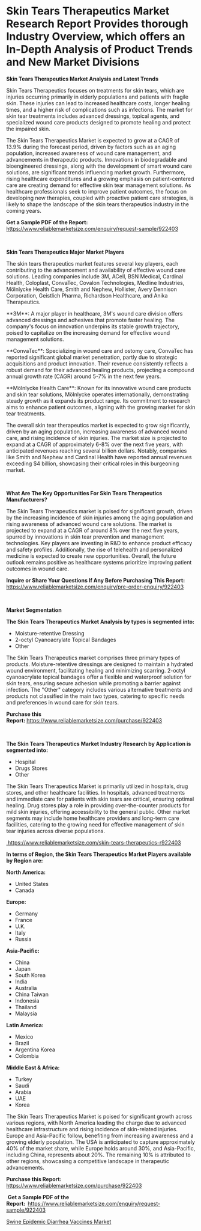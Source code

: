 <p><h1>Skin Tears Therapeutics Market Research Report Provides thorough Industry Overview, which offers an In-Depth Analysis of Product Trends and New Market Divisions</h1></p><p><strong>Skin Tears Therapeutics Market Analysis and Latest Trends</strong></p>
<p><p>Skin Tears Therapeutics focuses on treatments for skin tears, which are injuries occurring primarily in elderly populations and patients with fragile skin. These injuries can lead to increased healthcare costs, longer healing times, and a higher risk of complications such as infections. The market for skin tear treatments includes advanced dressings, topical agents, and specialized wound care products designed to promote healing and protect the impaired skin.</p><p>The Skin Tears Therapeutics Market is expected to grow at a CAGR of 13.9% during the forecast period, driven by factors such as an aging population, increased awareness of wound care management, and advancements in therapeutic products. Innovations in biodegradable and bioengineered dressings, along with the development of smart wound care solutions, are significant trends influencing market growth. Furthermore, rising healthcare expenditures and a growing emphasis on patient-centered care are creating demand for effective skin tear management solutions. As healthcare professionals seek to improve patient outcomes, the focus on developing new therapies, coupled with proactive patient care strategies, is likely to shape the landscape of the skin tears therapeutics industry in the coming years.</p></p>
<p><strong>Get a Sample PDF of the Report:&nbsp;</strong> <a href="https://www.reliablemarketsize.com/enquiry/request-sample/922403?utm_campaign=2773&utm_medium=2&utm_source=Github&utm_content=ia&utm_term=07032025&utm_id=skin-tears-therapeutics">https://www.reliablemarketsize.com/enquiry/request-sample/922403</a></p>
<p>&nbsp;</p>
<p><strong>Skin Tears Therapeutics Major Market Players</strong></p>
<p><p>The skin tears therapeutics market features several key players, each contributing to the advancement and availability of effective wound care solutions. Leading companies include 3M, ACell, BSN Medical, Cardinal Health, Coloplast, ConvaTec, Covalon Technologies, Medline Industries, Mölnlycke Health Care, Smith and Nephew, Hollister, Avery Dennison Corporation, Geistlich Pharma, Richardson Healthcare, and Anika Therapeutics.</p><p>**3M**: A major player in healthcare, 3M's wound care division offers advanced dressings and adhesives that promote faster healing. The company's focus on innovation underpins its stable growth trajectory, poised to capitalize on the increasing demand for effective wound management solutions.</p><p>**ConvaTec**: Specializing in wound care and ostomy care, ConvaTec has reported significant global market penetration, partly due to strategic acquisitions and product innovation. Their revenue consistently reflects a robust demand for their advanced healing products, projecting a compound annual growth rate (CAGR) around 5-7% in the next few years.</p><p>**Mölnlycke Health Care**: Known for its innovative wound care products and skin tear solutions, Mölnlycke operates internationally, demonstrating steady growth as it expands its product range. Its commitment to research aims to enhance patient outcomes, aligning with the growing market for skin tear treatments.</p><p>The overall skin tear therapeutics market is expected to grow significantly, driven by an aging population, increasing awareness of advanced wound care, and rising incidence of skin injuries. The market size is projected to expand at a CAGR of approximately 6-8% over the next five years, with anticipated revenues reaching several billion dollars. Notably, companies like Smith and Nephew and Cardinal Health have reported annual revenues exceeding $4 billion, showcasing their critical roles in this burgeoning market.</p></p>
<p>&nbsp;</p>
<p><strong>What Are The Key Opportunities For Skin Tears Therapeutics Manufacturers?</strong></p>
<p><p>The Skin Tears Therapeutics market is poised for significant growth, driven by the increasing incidence of skin injuries among the aging population and rising awareness of advanced wound care solutions. The market is projected to expand at a CAGR of around 8% over the next five years, spurred by innovations in skin tear prevention and management technologies. Key players are investing in R&D to enhance product efficacy and safety profiles. Additionally, the rise of telehealth and personalized medicine is expected to create new opportunities. Overall, the future outlook remains positive as healthcare systems prioritize improving patient outcomes in wound care.</p></p>
<p><strong>Inquire or Share Your Questions If Any Before Purchasing This Report:</strong> <a href="https://www.reliablemarketsize.com/enquiry/pre-order-enquiry/922403?utm_campaign=2773&utm_medium=2&utm_source=Github&utm_content=ia&utm_term=07032025&utm_id=skin-tears-therapeutics">https://www.reliablemarketsize.com/enquiry/pre-order-enquiry/922403</a></p>
<p>&nbsp;</p>
<p><strong>Market Segmentation</strong></p>
<p><strong>The Skin Tears Therapeutics Market Analysis by types is segmented into:</strong></p>
<p><ul><li>Moisture-retentive Dressing</li><li>2-octyl Cyanoacrylate Topical Bandages</li><li>Other</li></ul></p>
<p><p>The Skin Tears Therapeutics market comprises three primary types of products. Moisture-retentive dressings are designed to maintain a hydrated wound environment, facilitating healing and minimizing scarring. 2-octyl cyanoacrylate topical bandages offer a flexible and waterproof solution for skin tears, ensuring secure adhesion while promoting a barrier against infection. The "Other" category includes various alternative treatments and products not classified in the main two types, catering to specific needs and preferences in wound care for skin tears.</p></p>
<p><strong>Purchase this Report:&nbsp;</strong><a href="https://www.reliablemarketsize.com/purchase/922403?utm_campaign=2773&utm_medium=2&utm_source=Github&utm_content=ia&utm_term=07032025&utm_id=skin-tears-therapeutics">https://www.reliablemarketsize.com/purchase/922403</a></p>
<p>&nbsp;</p>
<p><strong>The Skin Tears Therapeutics Market Industry Research by Application is segmented into:</strong></p>
<p><ul><li>Hospital</li><li>Drugs Stores</li><li>Other</li></ul></p>
<p><p>The Skin Tears Therapeutics Market is primarily utilized in hospitals, drug stores, and other healthcare facilities. In hospitals, advanced treatments and immediate care for patients with skin tears are critical, ensuring optimal healing. Drug stores play a role in providing over-the-counter products for mild skin injuries, offering accessibility to the general public. Other market segments may include home healthcare providers and long-term care facilities, catering to the growing need for effective management of skin tear injuries across diverse populations.</p></p>
<p><a href="https://www.reliablemarketsize.com/skin-tears-therapeutics-r922403?utm_campaign=2773&utm_medium=2&utm_source=Github&utm_content=ia&utm_term=07032025&utm_id=skin-tears-therapeutics">&nbsp;https://www.reliablemarketsize.com/skin-tears-therapeutics-r922403</a></p>
<p><strong>In terms of Region, the Skin Tears Therapeutics Market Players available by Region are:</strong></p>
<p>
    <p> <strong> North America: </strong>
        <ul>
            <li>United States</li>
            <li>Canada</li>
        </ul>
        </p> 
    <p> <strong> Europe: </strong>
        <ul>
            <li>Germany</li>
            <li>France</li>
            <li>U.K.</li>
            <li>Italy</li>
            <li>Russia</li>
        </ul>
        </p> 
    <p> <strong> Asia-Pacific: </strong>
        <ul>
            <li>China</li>
            <li>Japan</li>
            <li>South Korea</li>
            <li>India</li>
            <li>Australia</li>
            <li>China Taiwan</li>
            <li>Indonesia</li>
            <li>Thailand</li>
            <li>Malaysia</li>
        </ul>
        </p> 
    <p> <strong> Latin America: </strong>
        <ul>
            <li>Mexico</li>
            <li>Brazil</li>
            <li>Argentina Korea</li>
            <li>Colombia</li>
        </ul>
        </p> 
    <p> <strong> Middle East & Africa: </strong>
        <ul>
            <li>Turkey</li>
            <li>Saudi</li>
            <li>Arabia</li>
            <li>UAE</li>
            <li>Korea</li>
        </ul>
    </p>
    </p>
<p><p>The Skin Tears Therapeutics Market is poised for significant growth across various regions, with North America leading the charge due to advanced healthcare infrastructure and rising incidence of skin-related injuries. Europe and Asia-Pacific follow, benefiting from increasing awareness and a growing elderly population. The USA is anticipated to capture approximately 40% of the market share, while Europe holds around 30%, and Asia-Pacific, including China, represents about 20%. The remaining 10% is attributed to other regions, showcasing a competitive landscape in therapeutic advancements.</p></p>
<p><strong>Purchase this Report: </strong><a href="https://www.reliablemarketsize.com/purchase/922403?utm_campaign=2773&utm_medium=2&utm_source=Github&utm_content=ia&utm_term=07032025&utm_id=skin-tears-therapeutics">https://www.reliablemarketsize.com/purchase/922403</a></p>
<p>&nbsp;<strong>Get a Sample PDF of the Report:&nbsp;&nbsp;</strong><a href="https://www.reliablemarketsize.com/enquiry/request-sample/922403?utm_campaign=2773&utm_medium=2&utm_source=Github&utm_content=ia&utm_term=07032025&utm_id=skin-tears-therapeutics">https://www.reliablemarketsize.com/enquiry/request-sample/922403</a></p>
<p><strong></strong></p>
<p><p><a href="https://github.com/raffadongraffadong/Market-Research-Report-List-1/blob/main/swine-epidemic-diarrhea-vaccines-market.md?utm_campaign=2773&utm_medium=2&utm_source=Github&utm_content=ia&utm_term=07032025&utm_id=skin-tears-therapeutics">Swine Epidemic Diarrhea Vaccines Market</a></p></p>